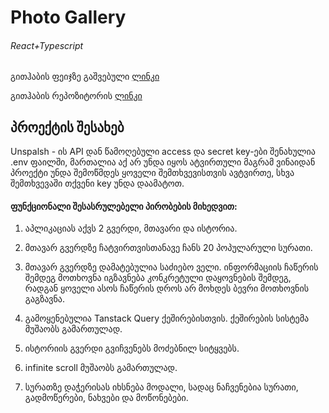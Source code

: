 # Photo Gallery

###### React+Typescript

გითჰაბის ფეიჯზე გაშვებული [ლინკი](https://lgelashvili16.github.io/sweeft/)

გითჰაბის რეპოზიტორის [ლინკი](https://github.com/LGelashvili16/sweeft)

## პროექტის შესახებ

Unspalsh - ის API დან წამოღებული access და secret key-ები შენახულია .env ფაილში, მართალია აქ არ უნდა იყოს ატვირთული მაგრამ ვინაიდან პროექტი უნდა შემოწმდეს ყოველი შემთხვევისთვის ავტვირთე, სხვა შემთხვევაში თქვენი key უნდა დაამატოთ.

#### ფუნქციონალი შესასრულებელი პირობების მიხედვით:

1. აპლიკაციას აქვს 2 გვერდი, მთავარი და ისტორია.

2. მთავარ გვერდზე ჩატვირთვისთანავე ჩანს 20 პოპულარული სურათი.

3. მთავარ გვერდზე დამატებულია საძიებო ველი. ინფორმაციის ჩაწერის შემდეგ მოთხოვნა იგზავნება კონკრეტული დაყოვნების შემდეგ, რადგან ყოველი ასოს ჩაწერის დროს არ მოხდეს ბევრი მოთხოვნის გაგზავნა.

4. გამოყენებულია Tanstack Query ქეშირებისთვის. ქეშირების სისტემა მუშაობს გამართულად.

5. ისტორიის გვერდი გვიჩვენებს მოძებნილ სიტყვებს.

6. infinite scroll მუშაობს გამართულად.

7. სურათზე დაჭერისას იხსნება მოდალი, სადაც ნაჩვენებია სურათი, გადმოწერები, ნახვები და მოწონებები.
